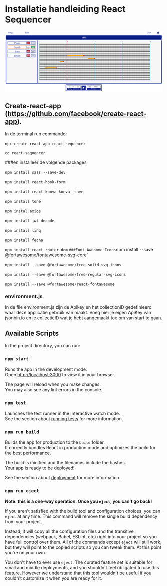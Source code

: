 # Installatie handleiding React Sequencer

![](screenshot-react-sequencer.png)
## Create-react-app (https://github.com/facebook/create-react-app).
In de terminal run commando:

`npx create-react-app react-sequencer`

`cd react-sequencer`


###en installeer de volgende packages

`npm install sass --save-dev`

`npm install react-hook-form`

`npm install react-konva konva –save`

`npm install tone`

`npm instal axios`

`npm install jwt-decode`

`npm install linq`

`npm install fecha`

`npm install react-router-dom`
`
###Font Awesome Icons
`npm install --save @fortawesome/fontawesome-svg-core`

`npm install --save @fortawesome/free-solid-svg-icons`

`npm install --save @fortawesome/free-regular-svg-icons`

`npm install --save @fortawesome/react-fontawesome`

### environment.js
In de file environment.js zijn de Apikey en het collectionID gedefinieerd waar deze applicatie gebruik van maakt. Voeg hier je eigen ApiKey van jsonbin.io en je collectieID wat je hebt aangemaakt toe om van start te gaan.

## Available Scripts

In the project directory, you can run:

### `npm start`

Runs the app in the development mode.\
Open [http://localhost:3000](http://localhost:3000) to view it in your browser.

The page will reload when you make changes.\
You may also see any lint errors in the console.

### `npm test`

Launches the test runner in the interactive watch mode.\
See the section about [running tests](https://facebook.github.io/create-react-app/docs/running-tests) for more information.

### `npm run build`

Builds the app for production to the `build` folder.\
It correctly bundles React in production mode and optimizes the build for the best performance.

The build is minified and the filenames include the hashes.\
Your app is ready to be deployed!

See the section about [deployment](https://facebook.github.io/create-react-app/docs/deployment) for more information.

### `npm run eject`

**Note: this is a one-way operation. Once you `eject`, you can't go back!**

If you aren't satisfied with the build tool and configuration choices, you can `eject` at any time. This command will remove the single build dependency from your project.

Instead, it will copy all the configuration files and the transitive dependencies (webpack, Babel, ESLint, etc) right into your project so you have full control over them. All of the commands except `eject` will still work, but they will point to the copied scripts so you can tweak them. At this point you're on your own.

You don't have to ever use `eject`. The curated feature set is suitable for small and middle deployments, and you shouldn't feel obligated to use this feature. However we understand that this tool wouldn't be useful if you couldn't customize it when you are ready for it.

